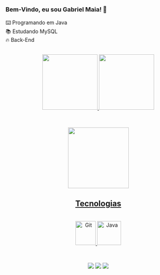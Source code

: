 ### Bem-Vindo, eu sou Gabriel Maia! 👋

⌨️ Programando em Java <br>
📚 Estudando MySQL <br>
🔥 Back-End

##

<div align = "center">
  <a href="https://github.com/gabrielbmmaia">
  <img height="150em" src="https://github-readme-stats.vercel.app/api?username=gabrielbmmaia&show_icons=true&theme=dark&include_all_commits=true&count_private=true"/>
  <img height="150em" src="https://github-readme-stats.vercel.app/api/top-langs/?username=gabrielbmmaia&layout=compact&langs_count=168&theme=dark"/>
</div>

<br><div align = "center">
<a href="https://git.io/streak-stats">
  <img height="165em" src="https://github-readme-streak-stats.herokuapp.com/?user=gabrielbmmaia&theme=dark"/>
</div>

<h2 align="center"> Tecnologias <br></h2>


<div align="center" style="display: inline_block"><br>
   <img alt="Git" src="https://cdn.jsdelivr.net/gh/devicons/devicon/icons/git/git-original.svg" width=55 height=65 />
   <img alt="Java" height="65" width="65" src="https://cdn.jsdelivr.net/gh/devicons/devicon/icons/java/java-original-wordmark.svg"/>
</div>

<br><div align = "center">
  <a href="https://www.instagram.com/gbmatosmaia/"><img src="https://img.shields.io/badge/Instagram-E4405F?style=for-the-badge&logo=instagram&logoColor=white" target="_blank"></a>
  <a href="https://www.linkedin.com/in/gabrielmaia96/"><img src="https://img.shields.io/badge/LinkedIn-0077B5?style=for-the-badge&logo=linkedin&logoColor=white" target="_blank"></a>
  <a href = "mailto:gbmmaia.contato@gmail.com"><img src="https://img.shields.io/badge/Gmail-D14836?style=for-the-badge&logo=gmail&logoColor=white" target="_blank"></a>
</div>




